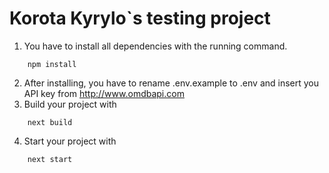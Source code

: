 # Korota Kyrylo`s testing project

1. You have to install all dependencies with the running command.
```
    npm install
```
2. After installing, you have to rename .env.example to .env and insert you API key from http://www.omdbapi.com
3. Build your project with
```
    next build
```
4. Start your project with
```
    next start
```